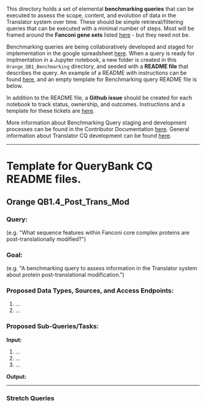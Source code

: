 This directory holds a set of elemental **benchmarking queries** that can be executed to assess the scope, content, and evolution of data in the Translator system over time. These should be simple retrieval/filtering queries that can be executed with a minimal number of steps. Most will be framed around the **Fanconi gene sets** listed [here](https://github.com/NCATS-Tangerine/cq-notebooks/tree/master/FA_gene_sets) - but they need not be.

Benchmarking queries are being collaboratively developed and staged for implementation in the google spreadsheet [here](https://docs.google.com/spreadsheets/d/1wbP1Ykryibcan2ZgZTOmnGp9WjcRE7nNig3akiq0PuY/edit#gid=1337100562).  When a query is ready for implmentation in a Jupyter notebook, a new folder is created in this `Orange_QB1_Benchmarking` directory, and seeded with a **README file** that describes the query. An example of a README with instructions can be found [here](https://github.com/NCATS-Tangerine/cq-notebooks/blob/master/Contributor_Docs/cq_readme_template.md), and an empty template for Benchmarking query README file is below.

In addition to the README file, a **Github issue** should be created for each notebook to track status, ownership, and outcomes.  Instructions and a template for these tickets are [here](https://github.com/NCATS-Tangerine/cq-notebooks/blob/master/Contributor_Docs/notebook_status_ticket_template.md). 

More information about Benchmarking Query staging and development processes can be found in the Contributor Documentation [here](https://github.com/NCATS-Tangerine/cq-notebooks/blob/master/Contributor_Docs/Query_Bank_Development.md). General information about Translator CQ development can be found [here](https://github.com/NCATS-Tangerine/cq-notebooks/blob/master/Contributor_Docs/CONTRIBUTING.md).
    

-----

# Template for QueryBank CQ README files.

## Orange QB1.4_Post_Trans_Mod

### Query:
(e.g. "What sequence features within Fanconi core complex proteins are post-translationally modified?")

### Goal:
(e.g. "A benchmarking query to assess information in the Translator system about protein post-translational modification.")

### Proposed Data Types, Sources, and Access Endpoints:
  1. ...
  2. ...
  
### Proposed Sub-Queries/Tasks:
   
**Input:** 
  1. ...
  2. ...
  3. ...

**Output:**

 -----
 
 ### Stretch Queries
